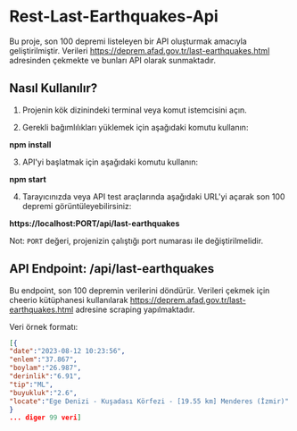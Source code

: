 # Rest-Last-Earthquakes-Api

Bu proje, son 100 depremi listeleyen bir API oluşturmak amacıyla geliştirilmiştir. Verileri https://deprem.afad.gov.tr/last-earthquakes.html adresinden çekmekte ve bunları API olarak sunmaktadır.

## Nasıl Kullanılır?

1. Projenin kök dizinindeki terminal veya komut istemcisini açın.

2. Gerekli bağımlılıkları yüklemek için aşağıdaki komutu kullanın:

**npm install**

3. API'yi başlatmak için aşağıdaki komutu kullanın:

**npm start** 

4. Tarayıcınızda veya API test araçlarında aşağıdaki URL'yi açarak son 100 depremi görüntüleyebilirsiniz:

**https://localhost:PORT/api/last-earthquakes**


Not: `PORT` değeri, projenizin çalıştığı port numarası ile değiştirilmelidir.

## API Endpoint: /api/last-earthquakes

Bu endpoint, son 100 depremin verilerini döndürür. Verileri çekmek için cheerio kütüphanesi kullanılarak https://deprem.afad.gov.tr/last-earthquakes.html adresine scraping yapılmaktadır.

Veri örnek formatı:

```json
[{
"date":"2023-08-12 10:23:56",
"enlem":"37.867",
"boylam":"26.987",
"derinlik":"6.91",
"tip":"ML",
"buyukluk":"2.6",
"locate":"Ege Denizi - Kuşadası Körfezi - [19.55 km] Menderes (İzmir)"
}
... diger 99 veri]
```
